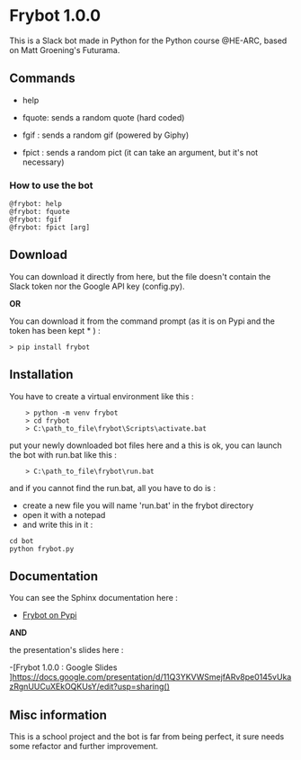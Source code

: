 # Frybot 1.0.0

This is a Slack bot made in Python for the Python course @HE-ARC, based on Matt Groening's Futurama.

## Commands 

  - help 
  
  - fquote: sends a random quote (hard coded)

  - fgif  : sends a random gif (powered by Giphy)

  - fpict : sends a random pict (it can take an argument, but it's not necessary)
  
### How to use the bot

```
@frybot: help
@frybot: fquote
@frybot: fgif
@frybot: fpict [arg]
```

## Download

You can download it directly from here, but the file doesn't contain the Slack token nor the Google API key (config.py).

__OR__

You can download it from the command prompt (as it is on Pypi and the token has been kept \* ) :
```
> pip install frybot
```
## Installation

You have to create a virtual environment like this : 
```
	> python -m venv frybot
	> cd frybot
	> C:\path_to_file\frybot\Scripts\activate.bat
```

put your newly downloaded bot files here and a this is ok, you can launch the bot with run.bat like this :
```
	> C:\path_to_file\frybot\run.bat
```

and if you cannot find the run.bat, all you have to do is : 

- create a new file you will name 'run.bat' in the frybot directory
- open it with a notepad
- and write this in it :

```
cd bot
python frybot.py
```

## Documentation

You can see the Sphinx documentation here : 

- [Frybot on Pypi](https://pythonhosted.org/Frybot/)

__AND__

the presentation's slides here :

-[Frybot 1.0.0 : Google Slides ]https://docs.google.com/presentation/d/11Q3YKVWSmejfARv8pe0145vUkazRgnUUCuXEkOQKUsY/edit?usp=sharing()

## Misc information

This is a school project and the bot is far from being perfect, it sure needs some refactor and further improvement.
